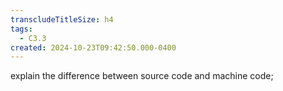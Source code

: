 ```yaml
---
transcludeTitleSize: h4
tags:
  - C3.3
created: 2024-10-23T09:42:50.000-0400
---
```

explain the difference between source code and machine code;